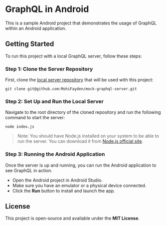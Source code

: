 # GraphQL in Android

This is a sample Android project that demonstrates the usage of GraphQL within an Android application.

## Getting Started

To run this project with a local GraphQL server, follow these steps:

### Step 1: Clone the Server Repository

First, clone the [local server repository](https://github.com/MohiFayden/mock-graphql-server) that will be used with this project:

```
git clone git@github.com:MohiFayden/mock-graphql-server.git
```

### Step 2: Set Up and Run the Local Server

Navigate to the root directory of the cloned repository and run the following command to start the server:

```
node index.js
```

> Note: You should have Node.js installed on your system to be able to run the server. You can download it from [Node.js official site](https://nodejs.org/).

### Step 3: Running the Android Application

Once the server is up and running, you can run the Android application to see GraphQL in action.

- Open the Android project in Android Studio.
- Make sure you have an emulator or a physical device connected.
- Click the **Run** button to install and launch the app.

## License
This project is open-source and available under the **MIT License**.
